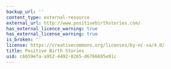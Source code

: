 ```yaml
---
backup_url: ''
content_type: external-resource
external_url: http://www.positivebirthstories.com/
has_external_licence_warning: true
has_external_license_warning: true
is_broken: ''
license: https://creativecommons.org/licenses/by-nc-sa/4.0/
title: Positive Birth Stories
uid: c6659efa-a952-4492-8265-d6766695e91c
---
```


